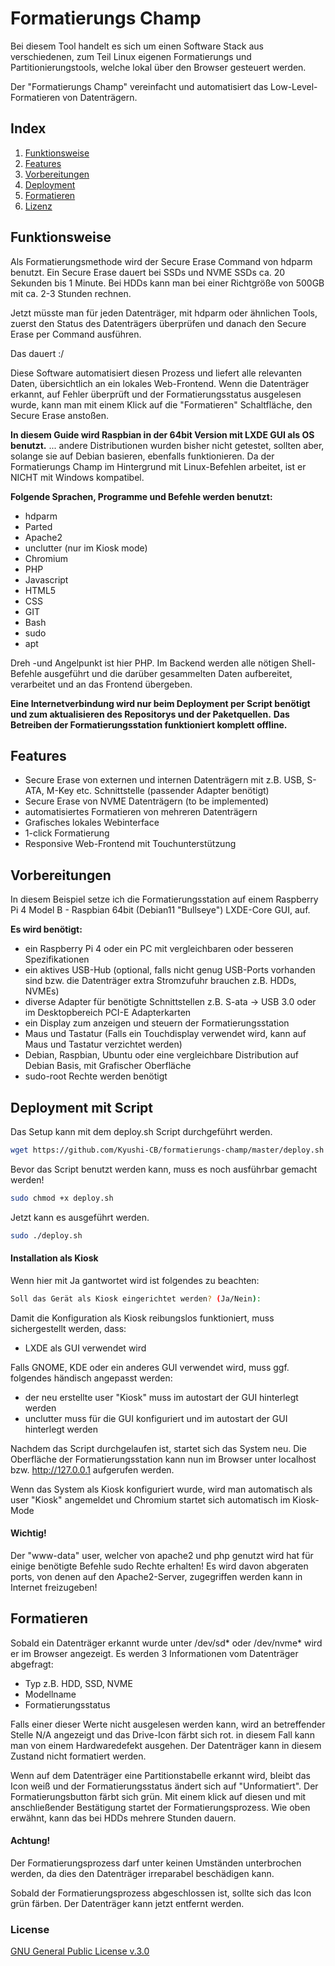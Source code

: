 # Formatierungs Champ

Bei diesem Tool handelt es sich um einen Software Stack aus verschiedenen,
zum Teil Linux eigenen Formatierungs und Partitionierungstools,
welche lokal über den Browser gesteuert werden.

Der "Formatierungs Champ" vereinfacht und automatisiert das Low-Level-Formatieren von Datenträgern.

## Index

1. [Funktionsweise](#funktionsweise)
2. [Features](#features) 
3. [Vorbereitungen](#vorbereitungen)
4. [Deployment](#deployment)
5. [Formatieren](#formatieren)
6. [Lizenz](#lizenz)

## Funktionsweise

Als Formatierungsmethode wird der Secure Erase Command von hdparm benutzt. Ein Secure Erase dauert bei SSDs und NVME SSDs ca. 20 Sekunden bis 1 Minute.
Bei HDDs kann man bei einer Richtgröße von 500GB mit ca. 2-3 Stunden rechnen.

Jetzt müsste man für jeden Datenträger, mit hdparm oder ähnlichen Tools,
zuerst den Status des Datenträgers überprüfen und danach den Secure Erase per Command ausführen.

Das dauert :/

Diese Software automatisiert diesen Prozess und liefert alle relevanten Daten, übersichtlich an ein lokales Web-Frontend.
Wenn die Datenträger erkannt, auf Fehler überprüft und der Formatierungsstatus ausgelesen wurde, kann man mit einem Klick auf die "Formatieren" Schaltfläche,
den Secure Erase anstoßen.

**In diesem Guide wird Raspbian in der 64bit Version mit LXDE GUI als OS benutzt.**
... andere Distributionen wurden bisher nicht getestet, sollten aber, solange sie auf Debian basieren, ebenfalls funktionieren.
Da der Formatierungs Champ im Hintergrund mit Linux-Befehlen arbeitet, ist er NICHT mit Windows kompatibel.

**Folgende Sprachen, Programme und Befehle werden benutzt:**
- hdparm
- Parted
- Apache2
- unclutter (nur im Kiosk mode)
- Chromium
- PHP
- Javascript
- HTML5
- CSS
- GIT
- Bash
- sudo
- apt

Dreh -und Angelpunkt ist hier PHP. Im Backend werden alle nötigen Shell-Befehle ausgeführt und die darüber gesammelten Daten aufbereitet,
verarbeitet und an das Frontend übergeben.

**Eine Internetverbindung wird nur beim Deployment per Script benötigt und zum aktualisieren des Repositorys und der Paketquellen.**
**Das Betreiben der Formatierungsstation funktioniert komplett offline.**

## Features

- Secure Erase von externen und internen Datenträgern mit z.B. USB, S-ATA, M-Key etc. Schnittstelle (passender Adapter benötigt)
- Secure Erase von NVME Datenträgern (to be implemented)
- automatisiertes Formatieren von mehreren Datenträgern
- Grafisches lokales Webinterface
- 1-click Formatierung
- Responsive Web-Frontend mit Touchunterstützung

## Vorbereitungen

In diesem Beispiel setze ich die Formatierungsstation auf einem Raspberry Pi 4 Model B - Raspbian 64bit (Debian11 "Bullseye") LXDE-Core GUI, auf.

**Es wird benötigt:**
- ein Raspberry Pi 4 oder ein PC mit vergleichbaren oder besseren Spezifikationen
- ein aktives USB-Hub (optional, falls nicht genug USB-Ports vorhanden sind bzw. die Datenträger extra Stromzufuhr brauchen z.B. HDDs, NVMEs)
- diverse Adapter für benötigte Schnittstellen z.B. S-ata -> USB 3.0 oder im Desktopbereich PCI-E Adapterkarten
- ein Display zum anzeigen und steuern der Formatierungsstation
- Maus und Tastatur (Falls ein Touchdisplay verwendet wird, kann auf Maus und Tastatur verzichtet werden)
- Debian, Raspbian, Ubuntu oder eine vergleichbare Distribution auf Debian Basis, mit Grafischer Oberfläche
- sudo-root Rechte werden benötigt

## Deployment mit Script

Das Setup kann mit dem deploy.sh Script durchgeführt werden.
``` bash
wget https://github.com/Kyushi-CB/formatierungs-champ/master/deploy.sh
````

Bevor das Script benutzt werden kann, muss es noch ausführbar gemacht werden!
``` bash
sudo chmod +x deploy.sh
```

Jetzt kann es ausgeführt werden.
``` bash
sudo ./deploy.sh
```

#### Installation als Kiosk

Wenn hier mit Ja gantwortet wird ist folgendes zu beachten:
``` bash
Soll das Gerät als Kiosk eingerichtet werden? (Ja/Nein):
```

Damit die Konfiguration als Kiosk reibungslos funktioniert, muss sichergestellt werden, dass:
- LXDE als GUI verwendet wird

Falls GNOME, KDE oder ein anderes GUI verwendet wird, muss ggf. folgendes händisch angepasst werden:
- der neu erstellte user "Kiosk" muss im autostart der GUI hinterlegt werden
- unclutter muss für die GUI konfiguriert und im autostart der GUI hinterlegt werden

Nachdem das Script durchgelaufen ist, startet sich das System neu.
Die Oberfläche der Formatierungsstation kann nun im Browser unter localhost bzw. http://127.0.0.1 aufgerufen werden.

Wenn das System als Kiosk konfiguriert wurde,
wird man automatisch als user "Kiosk" angemeldet und Chromium startet sich automatisch im Kiosk-Mode

#### Wichtig!
Der "www-data" user, welcher von apache2 und php genutzt wird hat für einige benötigte Befehle sudo Rechte erhalten! 
Es wird davon abgeraten ports, von denen auf den Apache2-Server, zugegriffen werden kann in Internet freizugeben!

## Formatieren
Sobald ein Datenträger erkannt wurde unter /dev/sd* oder /dev/nvme* wird er im Browser angezeigt.
Es werden 3 Informationen vom Datenträger abgefragt:
- Typ z.B. HDD, SSD, NVME
- Modellname
- Formatierungsstatus

Falls einer dieser Werte nicht ausgelesen werden kann, wird an betreffender Stelle N/A angezeigt und das Drive-Icon färbt sich rot.
in diesem Fall kann man von einem Hardwaredefekt ausgehen. Der Datenträger kann in diesem Zustand nicht formatiert werden.

Wenn auf dem Datenträger eine Partitionstabelle erkannt wird, bleibt das Icon weiß und der Formatierungsstatus ändert sich auf "Unformatiert".
Der Formatierungsbutton färbt sich grün. Mit einem klick auf diesen und mit anschließender Bestätigung startet der Formatierungsprozess.
Wie oben erwähnt, kann das bei HDDs mehrere Stunden dauern.
#### Achtung!
Der Formatierungsprozess darf unter keinen Umständen unterbrochen werden, da dies den Datenträger irreparabel beschädigen kann.

Sobald der Formatierungsprozess abgeschlossen ist, sollte sich das Icon grün färben.
Der Datenträger kann jetzt entfernt werden.

### License
[GNU General Public License v.3.0](https://github.com/Kyushi-CB/formatierungs-champ/master/LICENSE.md)

